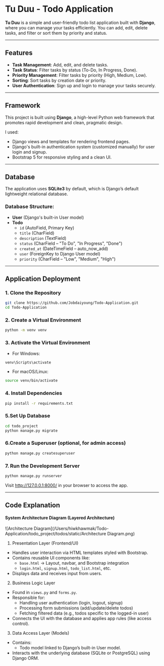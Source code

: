 # Tu Duu - Todo Application

**Tu Duu** is a simple and user-friendly todo list application built with **Django**,
where you can manage your tasks efficiently. You can add, edit, delete tasks,
and filter or sort them by priority and status.

---

## Features

- **Task Management**: Add, edit, and delete tasks.
- **Task Status**: Filter tasks by status (To-Do, In Progress, Done).
- **Priority Management**: Filter tasks by priority (High, Medium, Low).
- **Sorting**: Sort tasks by creation date or priority.
- **User Authentication**: Sign up and login to manage your tasks securely.

---

## Framework
This project is built using **Django**, a high-level Python web framework that promotes rapid development and clean, pragmatic design.

I used:
- Django views and templates for rendering frontend pages.
- Django's built-in authentication system (customized manually) for user login and signup.
- Bootstrap 5 for responsive styling and a clean UI.

---

## Database

The application uses **SQLite3** by default, which is Django’s default lightweight relational database.

### Database Structure:

- **User** (Django's built-in User model)
- **Todo**
  - `id` (AutoField, Primary Key)
  - `title` (CharField)
  - `description` (TextField)
  - `status` (CharField – "To Do", "In Progress", "Done")
  - `created_at` (DateTimeField – auto_now_add)
  - `user` (ForeignKey to Django User model)
  - `priority` (CharField – "Low", "Medium", "High")

---

## Application Deployment

### 1. Clone the Repository

```bash
git clone https://github.com/Jobdaiyoung/Todo-Application.git
cd Todo-Application
```

### 2. Create a Virtual Environment

```bash
python -m venv venv
```

### 3. Activate the Virtual Environment
- For Windows:
```bash
venv\Scripts\activate
```
- For macOS/Linux:
```bash
source venv/bin/activate
```

### 4. Install Dependencies
```bash
pip install -r requirements.txt
```

### 5.Set Up Database
```bash
cd todo_project
python manage.py migrate
```

### 6.Create a Superuser (optional, for admin access)
```bash
python manage.py createsuperuser
```

### 7. Run the Development Server
```bash
python manage.py runserver
```
Visit http://127.0.0.1:8000/ in your browser to access the app.

---

## Code Explanation
#### System Architecture Diagram (Layered Architecture)

![Architecture Diagram](/Users/hiwkhawmak/Todo-Application/todo_project/todos/static/Architecture Diagram.png)
1. Presentation Layer (Frontend/UI)
- Handles user interaction via HTML templates styled with Bootstrap.
- Contains reusable UI components like:
  - `base.html` → Layout, navbar, and Bootstrap integration
  - `login.html`, `signup.html`, `todo_list.html`, etc.
- Displays data and receives input from users.

2. Business Logic Layer
- Found in `views.py` and `forms.py`.
- Responsible for:
  - Handling user authentication (login, logout, signup)
  - Processing form submissions (add/update/delete todos)
  - Fetching filtered data (e.g., todos specific to the logged-in user)
- Connects the UI with the database and applies app rules (like access control).

3. Data Access Layer (Models)
- Contains:
  - Todo model linked to Django’s built-in User model.
- Interacts with the underlying database (SQLite or PostgreSQL) using Django ORM.

